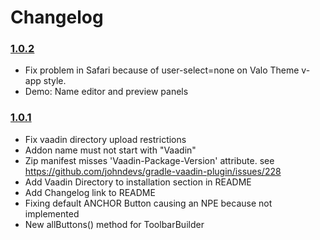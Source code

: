 # Changelog

### [1.0.2](https://github.com/moberwasserlechner/vaadin-medium-editor/compare/1.0.1...1.0.2)

* Fix problem in Safari because of user-select=none on Valo Theme v-app style.
* Demo: Name editor and preview panels

### [1.0.1](https://github.com/moberwasserlechner/vaadin-medium-editor/compare/1.0.0...1.0.1)

* Fix vaadin directory upload restrictions
 * Addon name must not start with "Vaadin"
 * Zip manifest misses 'Vaadin-Package-Version' attribute. see https://github.com/johndevs/gradle-vaadin-plugin/issues/228
* Add Vaadin Directory to installation section in README
* Add Changelog link to README
* Fixing default ANCHOR Button causing an NPE because not implemented
* New allButtons() method for ToolbarBuilder
 
